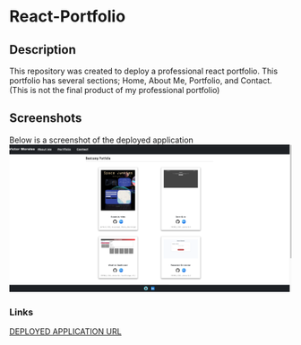 # React-Portfolio

## Description

This repository was created to deploy a professional react portfolio.
This portfolio has several sections; Home, About Me, Portfolio, and Contact.
(This is not the final product of my professional portfolio) 

## Screenshots
Below is a screenshot of the deployed application
![deployed application picture](./assets/react-portfolio.png "Professional Portfolio")

### Links

[DEPLOYED APPLICATION URL](https://victorlmorales.github.io/React-Portfolio/)